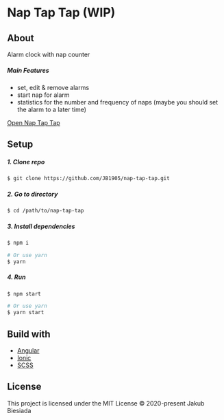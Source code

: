 # Nap Tap Tap (WIP)

## About

Alarm clock with nap counter

##### Main Features

- set, edit & remove alarms
- start nap for alarm
- statistics for the number and frequency of naps (maybe you should set the alarm to a later time)

[Open Nap Tap Tap](https://nap-tap-tap.netlify.app/)

## Setup

##### 1. Clone repo

```sh
$ git clone https://github.com/JB1905/nap-tap-tap.git
```

##### 2. Go to directory

```sh
$ cd /path/to/nap-tap-tap
```

##### 3. Install dependencies

```sh
$ npm i

# Or use yarn
$ yarn
```

##### 4. Run

```sh
$ npm start

# Or use yarn
$ yarn start
```

## Build with

- [Angular](https://angular.io/)
- [Ionic](https://ionicframework.com/)
- [SCSS](https://sass-lang.com/)

## License

This project is licensed under the MIT License © 2020-present Jakub Biesiada
